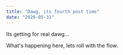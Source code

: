 ```yaml
---
title: "Dawg, its fourth post time"
date: "2020-05-31"
---
```


Its getting for real dawg...

What's happening here, lets roll with the flow.
